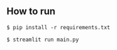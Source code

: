 ## How to run

```shell-session
$ pip install -r requirements.txt
```
```shell-session
$ streamlit run main.py
```

